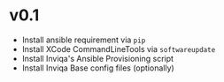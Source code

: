 # v0.1
* Install ansible requirement via `pip`
* Install XCode CommandLineTools via `softwareupdate`
* Install Inviqa's Ansible Provisioning script
* Install Inviqa Base config files (optionally)
